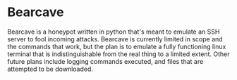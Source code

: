 # Bearcave

Bearcave is a honeypot written in python that's meant to emulate an SSH server to fool incoming attacks. Bearcave is currently limited in scope and the commands that work, but the plan is to emulate a fully functioning linux terminal that is indistinguishable from the real thing to a limited extent. Other future plans include logging commands executed, and files that are attempted to be downloaded.
